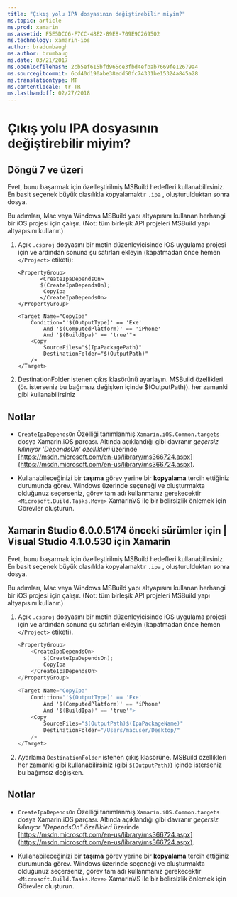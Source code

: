 ```yaml
---
title: "Çıkış yolu IPA dosyasının değiştirebilir miyim?"
ms.topic: article
ms.prod: xamarin
ms.assetid: F5E5DCC6-F7CC-48E2-89E8-709E9C269502
ms.technology: xamarin-ios
author: bradumbaugh
ms.author: brumbaug
ms.date: 03/21/2017
ms.openlocfilehash: 2cb5ef615bfd965ce3fbd4efbab7669fe12679a4
ms.sourcegitcommit: 6cd40d190abe38edd50fc74331be15324a845a28
ms.translationtype: MT
ms.contentlocale: tr-TR
ms.lasthandoff: 02/27/2018
---
```

# <a name="can-i-change-the-output-path-of-the-ipa-file"></a>Çıkış yolu IPA dosyasının değiştirebilir miyim?

## <a name="for-cycle-7-and-higher"></a>Döngü 7 ve üzeri
Evet, bunu başarmak için özelleştirilmiş MSBuild hedefleri kullanabilirsiniz. En basit seçenek büyük olasılıkla kopyalamaktır `.ipa` , oluşturulduktan sonra dosya.

Bu adımları, Mac veya Windows MSBuild yapı altyapısını kullanan herhangi bir iOS projesi için çalışır. (Not: tüm birleşik API projeleri MSBuild yapı altyapısını kullanır.)

1. Açık `.csproj` dosyasını bir metin düzenleyicisinde iOS uygulama projesi için ve ardından sonuna şu satırları ekleyin (kapatmadan önce hemen `</Project>` etiketi):
    
    ```
    <PropertyGroup>
           <CreateIpaDependsOn>
           $(CreateIpaDependsOn);
            CopyIpa
           </CreateIpaDependsOn>
    </PropertyGroup>
    
    <Target Name="CopyIpa"
        Condition="'$(OutputType)' == 'Exe'
            And '$(ComputedPlatform)' == 'iPhone'
            And '$(BuildIpa)' == 'true'">
        <Copy
            SourceFiles="$(IpaPackagePath)"
            DestinationFolder="$(OutputPath)"
        />
    </Target>
    ```

2. DestinationFolder istenen çıkış klasörünü ayarlayın. MSBuild özellikleri (ör. isterseniz bu bağımsız değişken içinde $(OutputPath)). her zamanki gibi kullanabilirsiniz

## <a name="notes"></a>Notlar
- `CreateIpaDependsOn` Özelliği tanımlanmış `Xamarin.iOS.Common.targets` dosya Xamarin.iOS parçası. Altında açıklandığı gibi davranır *geçersiz kılınıyor 'DependsOn' özellikleri* üzerinde [https://msdn.microsoft.com/en-us/library/ms366724.aspx](https://msdn.microsoft.com/en-us/library/ms366724.aspx).

- Kullanabileceğinizi bir **taşıma** görev yerine bir **kopyalama** tercih ettiğiniz durumunda görev. Windows üzerinde seçeneği ve oluşturmakta olduğunuz seçerseniz, görev tam adı kullanmanız gerekecektir `<Microsoft.Build.Tasks.Move>` XamarinVS ile bir belirsizlik önlemek için Görevler oluşturun.

## <a name="for-versions-before-xamarin-studio-6005174--xamarin-for-visual-studio-410530"></a>Xamarin Studio 6.0.0.5174 önceki sürümler için | Visual Studio 4.1.0.530 için Xamarin

Evet, bunu başarmak için özelleştirilmiş MSBuild hedefleri kullanabilirsiniz. En basit seçenek büyük olasılıkla kopyalamaktır `.ipa` , oluşturulduktan sonra dosya.

Bu adımları, Mac veya Windows MSBuild yapı altyapısını kullanan herhangi bir iOS projesi için çalışır. (Not: tüm birleşik API projeleri MSBuild yapı altyapısını kullanır.)

1. Açık `.csproj` dosyasını bir metin düzenleyicisinde iOS uygulama projesi için ve ardından sonuna şu satırları ekleyin (kapatmadan önce hemen `</Project>` etiketi).

    ```csharp
    <PropertyGroup>
        <CreateIpaDependsOn>
            $(CreateIpaDependsOn);
            CopyIpa
        </CreateIpaDependsOn>
    </PropertyGroup>
    
    <Target Name="CopyIpa"
        Condition="'$(OutputType)' == 'Exe'
            And '$(ComputedPlatform)' == 'iPhone'
            And '$(BuildIpa)' == 'true'">
        <Copy
            SourceFiles="$(OutputPath)$(IpaPackageName)"
            DestinationFolder="/Users/macuser/Desktop/"
        />
    </Target>
    ```

2. Ayarlama `DestinationFolder` istenen çıkış klasörüne. MSBuild özellikleri her zamanki gibi kullanabilirsiniz (gibi `$(OutputPath)`) içinde isterseniz bu bağımsız değişken.

## <a name="notes"></a>Notlar
- `CreateIpaDependsOn` Özelliği tanımlanmış `Xamarin.iOS.Common.targets` dosya Xamarin.iOS parçası. Altında açıklandığı gibi davranır *geçersiz kılınıyor "DependsOn" özellikleri* üzerinde [https://msdn.microsoft.com/en-us/library/ms366724.aspx](https://msdn.microsoft.com/en-us/library/ms366724.aspx).

- Kullanabileceğinizi bir **taşıma** görev yerine bir **kopyalama** tercih ettiğiniz durumunda görev. Windows üzerinde seçeneği ve oluşturmakta olduğunuz seçerseniz, görev tam adı kullanmanız gerekecektir `<Microsoft.Build.Tasks.Move>` XamarinVS ile bir belirsizlik önlemek için Görevler oluşturun.
